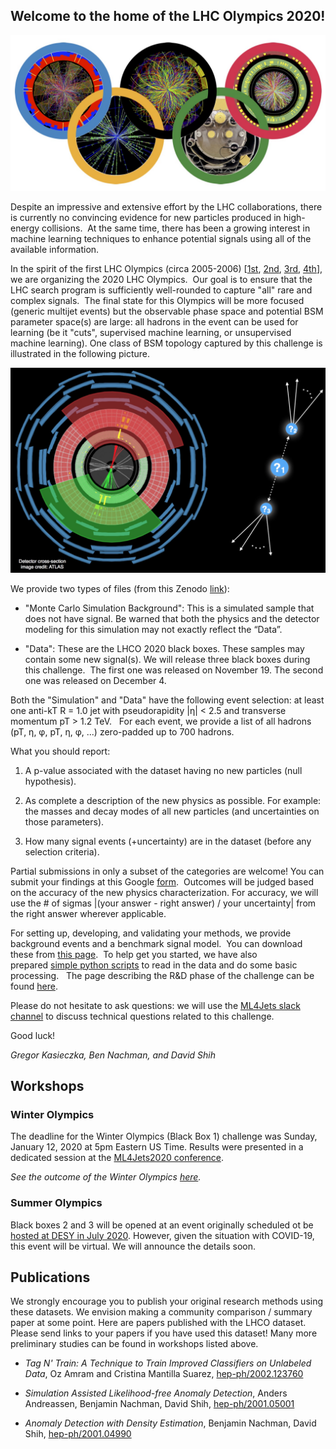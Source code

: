 ## Welcome to the home of the LHC Olympics 2020!

![img](Banner.jpg)

Despite an impressive and extensive effort by the LHC collaborations, there is currently no convincing evidence for new particles produced in high-energy collisions.  At the same time, there has been a growing interest in machine learning techniques to enhance potential signals using all of the available information.  

In the spirit of the first LHC Olympics (circa 2005-2006) [[1st](https://indico.cern.ch/event/370125/overview), [2nd](https://public-archive.web.cern.ch/public-archive/en/Spotlight/SpotlightOlympics-en.html), [3rd](https://www.kitp.ucsb.edu/activities/lhco-c06), [4th](http://physics.princeton.edu/lhc-workshop/LHCO4/)], we are organizing the 2020 LHC Olympics.  Our goal is to ensure that the LHC search program is sufficiently well-rounded to capture "all" rare and complex signals.  The final state for this Olympics will be more focused (generic multijet events) but the observable phase space and potential BSM parameter space(s) are large: all hadrons in the event can be used for learning (be it "cuts", supervised machine learning, or unsupervised machine learning).  One class of BSM topology captured by this challenge is illustrated in the following picture.

![img](anomalypicture.jpg)

We provide two types of files (from this Zenodo [link](https://doi.org/10.5281/zenodo.3547721)):

- "Monte Carlo Simulation Background": This is a simulated sample that does not have signal. Be warned that both the physics and the detector modeling for this simulation may not exactly reflect the “Data”.

- "Data": These are the LHCO 2020 black boxes. These samples may contain some new signal(s). We will release three black boxes during this challenge.  The first one was released on November 19. The second one was released on December 4. 

Both the "Simulation" and "Data" have the following event selection: at least one anti-kT R = 1.0 jet with pseudorapidity \|η\| < 2.5 and transverse momentum pT > 1.2 TeV.   For each event, we provide a list of all hadrons (pT, η, φ, pT, η, φ, ...) zero-padded up to 700 hadrons.

What you should report:

1. A p-value associated with the dataset having no new particles (null hypothesis).

2. As complete a description of the new physics as possible. For example: the masses and decay modes of all new particles (and uncertainties on those parameters).

3. How many signal events (+uncertainty) are in the dataset (before any selection criteria).

Partial submissions in only a subset of the categories are welcome! You can submit your findings at this Google [form](https://docs.google.com/forms/d/e/1FAIpQLScw323fa9qpLbdMvGtr2YeqcGTjE5Zm18-umIDiPldi_cWxVA/viewform?usp=sf_link).  Outcomes will be judged based on the accuracy of the new physics characterization. For accuracy, we will use the # of sigmas \|(your answer - right answer) / your uncertainty\| from the right answer wherever applicable.

For setting up, developing, and validating your methods, we provide background events and a benchmark signal model.  You can download these from [this page](https://doi.org/10.5281/zenodo.2629072).  To help get you started, we have also prepared [simple python scripts](https://github.com/lhcolympics2020/parsingscripts) to read in the data and do some basic processing.   The page describing the R&D phase of the challenge can be found [here](RnD.md).

Please do not hesitate to ask questions: we will use the [ML4Jets slack channel](https://join.slack.com/t/ml4jets/shared_invite/enQtNDc4MjAzODE0NDIyLTU0MGIxNmZlY2E4MzY2YzEwNGI2MGI5MzJmMzEwODVjYWY4MDFhMzcyODYyMDViZTY4MTg2MWM2N2Y1YjBhOWM) to discuss technical questions related to this challenge. 

Good luck!

_Gregor Kasieczka, Ben Nachman, and David Shih_

## Workshops

### Winter Olympics

The deadline for the Winter Olympics (Black Box 1) challenge was Sunday, January 12, 2020 at 5pm Eastern US Time. Results were presented in a dedicated session at the [ML4Jets2020 conference](https://indico.cern.ch/event/809820/sessions/329216/#20200116). 

*See the outcome of the Winter Olympics [here](https://indico.cern.ch/event/809820/contributions/3708303/attachments/1971116/3347225/SummaryTalk.pdf).*

### Summer Olympics

Black boxes 2 and 3 will be opened at an event originally scheduled ot be [hosted at DESY in July 2020](http://indico.desy.de/indico/e/anomaly2020).  However, given the situation with COVID-19, this event will be virtual. We will announce the details soon.

## Publications

We strongly encourage you to publish your original research methods using these datasets.  We envision making a community comparison / summary paper at some point.  Here are papers published with the LHCO dataset.  Please send links to your papers if you have used this dataset!  Many more preliminary studies can be found in workshops listed above.

- *Tag N' Train: A Technique to Train Improved Classifiers on Unlabeled Data*, Oz Amram and Cristina Mantilla Suarez, [hep-ph/2002.123760](https://arxiv.org/abs/2002.123760)

- *Simulation Assisted Likelihood-free Anomaly Detection*, Anders Andreassen, Benjamin Nachman, David Shih, [hep-ph/2001.05001](https://arxiv.org/abs/2001.05001)

- *Anomaly Detection with Density Estimation*, Benjamin Nachman, David Shih, [hep-ph/2001.04990](https://arxiv.org/abs/2001.04990)

<!---

You can use the [editor on GitHub](https://github.com/LHC-Olympics-2020/homepage/edit/master/README.md) to maintain and preview the content for your website in Markdown files.

Whenever you commit to this repository, GitHub Pages will run [Jekyll](https://jekyllrb.com/) to rebuild the pages in your site, from the content in your Markdown files.

### Markdown

Markdown is a lightweight and easy-to-use syntax for styling your writing. It includes conventions for

```markdown
Syntax highlighted code block

# Header 1
## Header 2
### Header 3

- Bulleted
- List

1. Numbered
2. List

**Bold** and _Italic_ and `Code` text

[Link](url) and ![Image](src)
```

For more details see [GitHub Flavored Markdown](https://guides.github.com/features/mastering-markdown/).

### Jekyll Themes

Your Pages site will use the layout and styles from the Jekyll theme you have selected in your [repository settings](https://github.com/LHC-Olympics-2020/homepage/settings). The name of this theme is saved in the Jekyll `_config.yml` configuration file.

### Support or Contact

Having trouble with Pages? Check out our [documentation](https://help.github.com/categories/github-pages-basics/) or [contact support](https://github.com/contact) and we’ll help you sort it out.

--->
